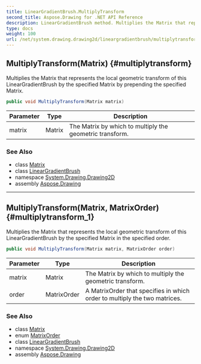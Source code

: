 ```yaml
---
title: LinearGradientBrush.MultiplyTransform
second_title: Aspose.Drawing for .NET API Reference
description: LinearGradientBrush method. Multiplies the Matrix that represents the local geometric transform of this LinearGradientBrush by the specified Matrix by prepending the specified Matrix
type: docs
weight: 100
url: /net/system.drawing.drawing2d/lineargradientbrush/multiplytransform/
---
```

## MultiplyTransform(Matrix) {#multiplytransform}

Multiplies the Matrix that represents the local geometric transform of this LinearGradientBrush by the specified Matrix by prepending the specified Matrix.

```csharp
public void MultiplyTransform(Matrix matrix)
```

| Parameter | Type | Description |
| --- | --- | --- |
| matrix | Matrix | The Matrix by which to multiply the geometric transform. |

### See Also

* class [Matrix](../../matrix/)
* class [LinearGradientBrush](../)
* namespace [System.Drawing.Drawing2D](../../lineargradientbrush/)
* assembly [Aspose.Drawing](../../../)

---

## MultiplyTransform(Matrix, MatrixOrder) {#multiplytransform_1}

Multiplies the Matrix that represents the local geometric transform of this LinearGradientBrush by the specified Matrix in the specified order.

```csharp
public void MultiplyTransform(Matrix matrix, MatrixOrder order)
```

| Parameter | Type | Description |
| --- | --- | --- |
| matrix | Matrix | The Matrix by which to multiply the geometric transform. |
| order | MatrixOrder | A MatrixOrder that specifies in which order to multiply the two matrices. |

### See Also

* class [Matrix](../../matrix/)
* enum [MatrixOrder](../../matrixorder/)
* class [LinearGradientBrush](../)
* namespace [System.Drawing.Drawing2D](../../lineargradientbrush/)
* assembly [Aspose.Drawing](../../../)


